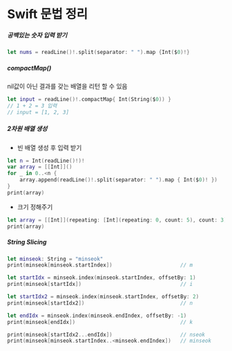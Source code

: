 # Swift 문법 정리
##### 공백있는 숫자 입력 받기
```swift
let nums = readLine()!.split(separator: " ").map {Int($0)!}  
```

##### compactMap()
nil값이 아닌 결과를 갖는 배열을 리턴 할 수 있음
```Swift
let input = readLine()!.compactMap{ Int(String($0)) }
// 1 + 2 = 3 입력
// input = [1, 2, 3]
```

##### 2차원 배열 생성
* 빈 배열 생성 후 입력 받기
```swift
let n = Int(readLine()!)!
var array = [[Int]]()
for _ in 0..<n {
    array.append(readLine()!.split(separator: " ").map { Int($0)! })
}
print(array)
```

* 크기 정해주기
```swift
let array = [[Int]](repeating: [Int](repeating: 0, count: 5), count: 3)
print(array)
```

##### String Slicing
```Swift
let minseok: String = "minseok"
print(minseok[minseok.startIndex])                      // m

let startIdx = minseok.index(minseok.startIndex, offsetBy: 1)
print(minseok[startIdx])                                // i

let startIdx2 = minseok.index(minseok.startIndex, offsetBy: 2)
print(minseok[startIdx2])                               // n

let endIdx = minseok.index(minseok.endIndex, offsetBy: -1)
print(minseok[endIdx])                                  // k

print(minseok[startIdx2...endIdx])                      // nseok
print(minseok[minseok.startIndex..<minseok.endIndex])   // minseok
```
